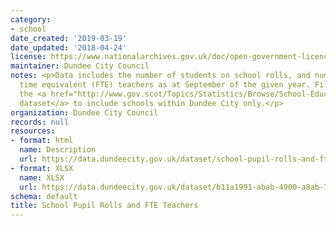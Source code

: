 ```yaml
---
category:
- school
date_created: '2019-03-19'
date_updated: '2018-04-24'
license: https://www.nationalarchives.gov.uk/doc/open-government-licence/version/3/
maintainer: Dundee City Council
notes: <p>Data includes the number of students on school rolls, and number of full
  time equivalent (FTE) teachers as at September of the given year. Filtered form
  the <a href="http://www.gov.scot/Topics/Statistics/Browse/School-Education/Datasets">national
  dataset</a> to include schools within Dundee City only.</p>
organization: Dundee City Council
records: null
resources:
- format: html
  name: Description
  url: https://data.dundeecity.gov.uk/dataset/school-pupil-rolls-and-fte-teachers
- format: XLSX
  name: XLSX
  url: https://data.dundeecity.gov.uk/dataset/b11a1991-abab-4900-a8ab-731239ada4ab/resource/b8d10c39-8dc8-4415-b795-553d11a0865e/download/total-pupils-and-teachers-sept-2017.xlsx
schema: default
title: School Pupil Rolls and FTE Teachers
---
```

